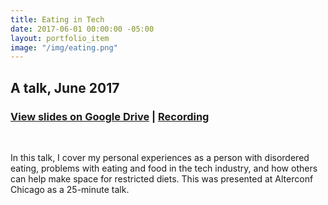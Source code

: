 ```yaml
---
title: Eating in Tech
date: 2017-06-01 00:00:00 -05:00
layout: portfolio_item
image: "/img/eating.png"
---
```


## A talk, June 2017
### [View slides on Google Drive](https://drive.google.com/open?id=1sO06DHdnb-dY7T9r7I_3yvHO7DatW0o9oH3WGHr3-Fk) | [Recording](https://www.youtube.com/watch?v=u-GzIWnN7qs)

<br>

In this talk, I cover my personal experiences as a person with disordered eating, problems with eating and food in the tech industry, and how others can help make space for restricted diets. This was presented at Alterconf Chicago as a 25-minute talk.
